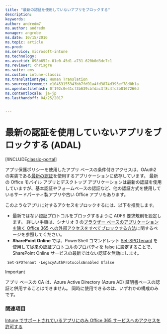 ```yaml
---
title: "最新の認証を使用していないアプリをブロックする"
description: 
keywords: 
author: andredm7
ms.author: andredm
manager: angrobe
ms.date: 10/15/2016
ms.topic: article
ms.prod: 
ms.service: microsoft-intune
ms.technology: 
ms.assetid: 098b652c-01e0-45d1-a731-620b0d3dc7c1
ms.reviewer: chrisgre
ms.suite: ems
ms.custom: intune-classic
ms.translationtype: Human Translation
ms.sourcegitcommit: e10453155343bb7fd91a4fd3874d393ef78d0b1a
ms.openlocfilehash: 0f192c0e41cf3b639cbfdac3f8c4fc3b8167266d
ms.contentlocale: ja-jp
ms.lasthandoff: 04/25/2017


---
```


# <a name="block-apps-that-do-not-use-modern-authentication-adal"></a>最新の認証を使用していないアプリをブロックする (ADAL)

[!INCLUDE[classic-portal](../includes/classic-portal.md)]

アプリ保護ポリシーを使用したアプリ ベースの条件付きアクセスは、OAuth2 の実装である[最新の認証](https://support.office.com/article/Using-Office-365-modern-authentication-with-Office-clients-776c0036-66fd-41cb-8928-5495c0f9168a)を使用するアプリケーションに依存しています。 最新の Office モバイル アプリとデスクトップ アプリケーションは最新の認証を使用していますが、基本認証やフォームベースの認証など、他の認証方式を使用しているサードパーティ製アプリや古い Office アプリもあります。

このようなアプリに対するアクセスをブロックするには、以下を推奨します。

* 最新ではない認証プロトコルをブロックするように ADFS 要求規則を設定します。 詳しい手順は、シナリオ 3 の[ブラウザー ベースのアプリケーションを除く Office 365 への外部アクセスをすべてブロックする方法](https://technet.microsoft.com/library/dn592182.aspx)に関するページを参照してください。
* **SharePoint Online** では、PowerShell コマンドレット [Set-SPOTenant](https://technet.microsoft.com/library/fp161390.aspx) を使用して従来の認証プロトコルのプロパティを false に設定することで、SharePoint Online サービスの最新ではない認証を無効にします。

```
 Set-SPOTenant -LegacyAuthProtocolsEnabled $false

```


>[!IMPORTANT]
>アプリ ベースの CA は、Azure Active Directory (Azure AD) 証明書ベースの認証と併用することはできません。 同時に使用できるのは、いずれかの構成のみです。

### <a name="see-also"></a>関連項目
[Intune でサポートされているアプリにのみ Office 365 サービスへのアクセスを許可する](allow-policy-managed-apps-access-to-o365.md)

